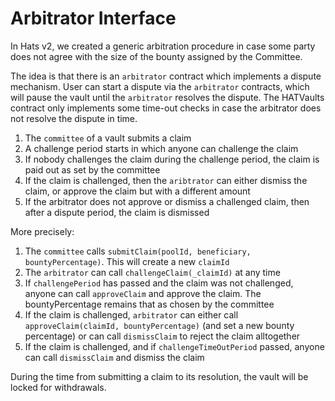 # Arbitrator Interface

In Hats v2, we created a generic arbitration procedure in case some party does not agree with the size of the bounty assigned by the Committee.

The idea is that there is an `arbitrator` contract which implements a dispute mechanism. User can start a dispute via the `arbitrator` contracts, which will pause the vault until the `arbitrator` resolves the dispute. The HATVaults contract only implements some time-out checks in case the arbitrator does not resolve the dispute in time.

1. The `committee` of a vault submits a claim 
2. A challenge period starts in which anyone can challenge the claim
3. If nobody challenges the claim during the challenge period, the claim is paid out as set by the committee
4. If the claim is challenged, then the `aribtrator` can either dismiss the claim, or approve the claim but with a different amount
5. If the arbitrator does not approve or dismiss a challenged claim, then after a dispute period, the claim is dismissed


More precisely:

1. The `committee` calls `submitClaim(poolId, beneficiary, bountyPercentage)`. This will create a new `claimId`
2. The `arbitrator` can call `challengeClaim(_claimId)` at any time
3. If `challengePeriod` has passed and the claim was not challenged, anyone can call `approveClaim` and approve the claim. The bountyPercentage remains that as chosen by the committee
4. If the claim is challenged, `arbitrator` can either call `approveClaim(claimId, bountyPercentage)`  (and set a new bounty percentage) or can call `dismissClaim` to reject the claim alltogether
5. If the claim is challenged, and if `challengeTimeOutPeriod` passed, anyone can call `dismissClaim` and dismiss the claim

During the time from submitting a claim to its resolution, the vault will be locked for withdrawals. 




```




